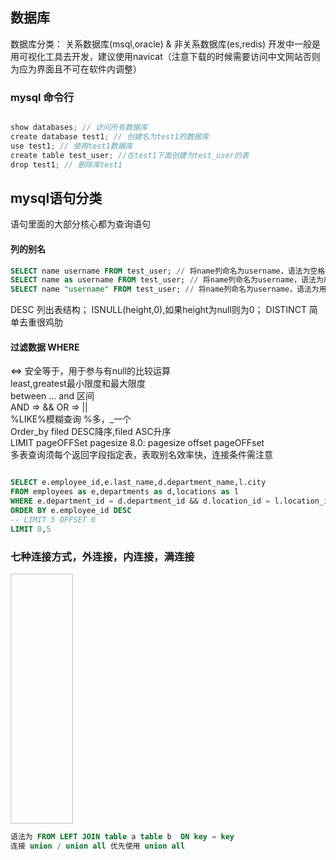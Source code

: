 ## 数据库

数据库分类： 关系数据库(msql,oracle) & 非关系数据库(es,redis)
开发中一般是用可视化工具去开发，建议使用navicat（注意下载的时候需要访问中文网站否则为应为界面且不可在软件内调整）

### mysql 命令行
```js

show databases; // 访问所有数据库
create database test1; // 创建名为test1的数据库
use test1; // 使用test1数据库
create table test_user; //在test1下面创建为test_user的表
drop test1; // 删除库test1

```

## mysql语句分类

语句里面的大部分核心都为查询语句

#### 列的别名

```sql
SELECT name username FROM test_user; // 将name列命名为username，语法为空格隔开
SELECT name as username FROM test_user; // 将name列命名为username，语法为用as(alias)
SELECT name "username" FROM test_user; // 将name列命名为username，语法为用空格隔开并用双引号包住重命名，多用于别名中间有空格等特殊字符

```
DESC 列出表结构；
ISNULL(height,0),如果height为null则为0；
DISTINCT 简单去重很鸡肋

#### 过滤数据 WHERE
<=> 安全等于，用于参与有null的比较运算 <br/>
least,greatest最小限度和最大限度<br/>
between ... and 区间<br/>
AND => && OR => ||<br/>
%LIKE%模糊查询 %多，_一个<br/>
Order_by filed DESC降序,filed ASC升序<br/>
LIMIT pageOFFSet pagesize 8.0: pagesize offset pageOFFset<br/>
多表查询须每个返回字段指定表，表取别名效率快，连接条件需注意<br/>
```sql

SELECT e.employee_id,e.last_name,d.department_name,l.city
FROM employees as e,departments as d,locations as l
WHERE e.department_id = d.department_id && d.location_id = l.location_id
ORDER BY e.employee_id DESC
-- LIMIT 5 OFFSET 0
LIMIT 0,5
```

### 七种连接方式，外连接，内连接，满连接
<Image srcType="sql-connect" width="100vw" height="400px"/>

```sql
语法为 FROM LEFT JOIN table a table b  ON key = key
连接 union / union all 优先使用 union all
```